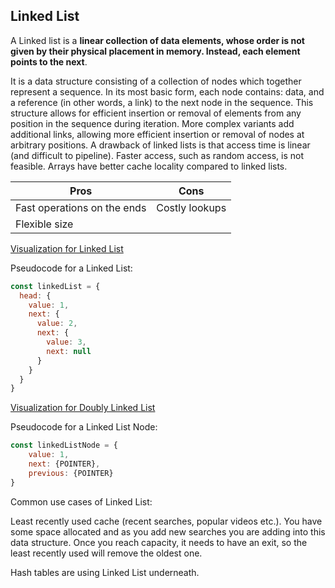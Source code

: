 ## Linked List

A Linked list is a **linear collection of data elements, whose order is not given by their physical placement in memory. Instead, each element points to the next**.

It is a data structure consisting of a collection of nodes which together represent a sequence. In its most basic form, each node contains: data, and a reference (in other words, a link) to the next node in the sequence. This structure allows for efficient insertion or removal of elements from any position in the sequence during iteration. More complex variants add additional links, allowing more efficient insertion or removal of nodes at arbitrary positions. A drawback of linked lists is that access time is linear (and difficult to pipeline). Faster access, such as random access, is not feasible. Arrays have better cache locality compared to linked lists.

| Pros                        | Cons           |
|-----------------------------|----------------|
| Fast operations on the ends | Costly lookups |
| Flexible size               |                |

[Visualization for Linked List](https://visualgo.net/en/list)

Pseudocode for a Linked List:
```js
const linkedList = {
  head: {
    value: 1,
    next: {
      value: 2,
      next: {
        value: 3,
        next: null
      }
    }
  }
}
```
[Visualization for Doubly Linked List](https://visualgo.net/en/list)

Pseudocode for a Linked List Node:
```js
const linkedListNode = {
    value: 1,
    next: {POINTER},
    previous: {POINTER}
}
```

Common use cases of Linked List:

Least recently used cache (recent searches, popular videos etc.). You have some space allocated and as you add new searches you are adding into this data structure. Once you reach capacity, it needs to have an exit, so the least recently used will remove the oldest one.

Hash tables are using Linked List underneath.
